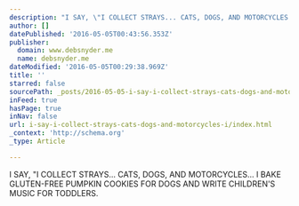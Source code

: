 ```yaml
---
description: "I SAY, \"I COLLECT STRAYS... CATS, DOGS, AND MOTORCYCLES... I BAKE GLUTEN-FREE PUMPKIN COOKIES FOR DOGS AND WRITE CHILDREN'S MUSIC FOR TODDLERS."
author: []
datePublished: '2016-05-05T00:43:56.353Z'
publisher:
  domain: www.debsnyder.me
  name: debsnyder.me
dateModified: '2016-05-05T00:29:38.969Z'
title: ''
starred: false
sourcePath: _posts/2016-05-05-i-say-i-collect-strays-cats-dogs-and-motorcycles-i.md
inFeed: true
hasPage: true
inNav: false
url: i-say-i-collect-strays-cats-dogs-and-motorcycles-i/index.html
_context: 'http://schema.org'
_type: Article

---
```

I SAY, "I COLLECT STRAYS... CATS, DOGS, AND MOTORCYCLES... I BAKE GLUTEN-FREE PUMPKIN COOKIES FOR DOGS AND WRITE CHILDREN'S MUSIC FOR TODDLERS.